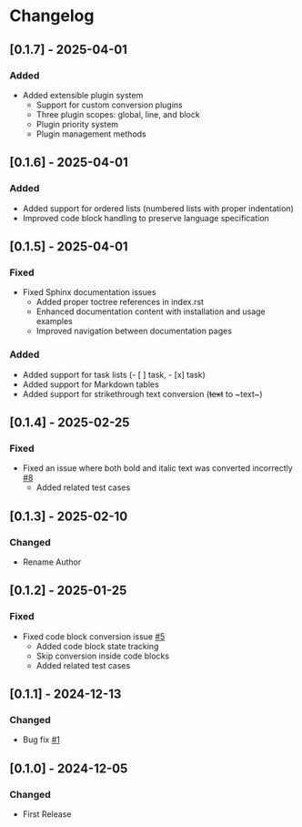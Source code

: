 # Changelog
## [0.1.7] - 2025-04-01
### Added
- Added extensible plugin system
  - Support for custom conversion plugins
  - Three plugin scopes: global, line, and block
  - Plugin priority system
  - Plugin management methods

## [0.1.6] - 2025-04-01
### Added
- Added support for ordered lists (numbered lists with proper indentation)
- Improved code block handling to preserve language specification

## [0.1.5] - 2025-04-01
### Fixed
- Fixed Sphinx documentation issues
  - Added proper toctree references in index.rst
  - Enhanced documentation content with installation and usage examples
  - Improved navigation between documentation pages
### Added
- Added support for task lists (- [ ] task, - [x] task)
- Added support for Markdown tables
- Added support for strikethrough text conversion (~~text~~ to ~text~)

## [0.1.4] - 2025-02-25
### Fixed
- Fixed an issue where both bold and italic text was converted incorrectly [#8](https://github.com/fla9ua/markdown_to_mrkdwn/issues/8)
  - Added related test cases

## [0.1.3] - 2025-02-10
### Changed
- Rename Author

## [0.1.2] - 2025-01-25
### Fixed
- Fixed code block conversion issue [#5](https://github.com/fla9ua/markdown_to_mrkdwn/issues/5)
  - Added code block state tracking
  - Skip conversion inside code blocks
  - Added related test cases

## [0.1.1] - 2024-12-13
### Changed
- Bug fix [#1](https://github.com/fla9ua/markdown_to_mrkdwn/issues/1)

## [0.1.0] - 2024-12-05
### Changed
- First Release
